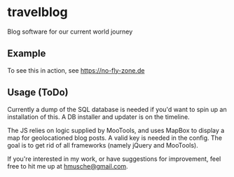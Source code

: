 # travelblog
Blog software for our current world journey

## Example
To see this in action, see https://no-fly-zone.de

## Usage (ToDo)
Currently a dump of the SQL database is needed if you'd want
to spin up an installation of this. A DB installer and updater
is on the timeline.

The JS relies on logic supplied by MooTools, and uses MapBox
to display a map for geolocationed blog posts. A valid key is
needed in the config. The goal is to get rid of all frameworks
(namely jQuery and MooTools). 

If you're interested in my work, or have suggestions for improvement,
feel free to hit me up at hmusche@gmail.com.
